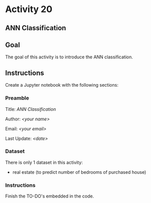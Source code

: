 # Activity 20

## ANN Classification

## Goal
The goal of this activity is to introduce the ANN classification. 

## Instructions

Create a Jupyter notebook with the following sections: 

### Preamble

Title: *ANN Classification*

Author: *\<your name\>*

Email: *\<your email\>*

Last Update: *\<date\>*

### Dataset

There is only 1 dataset in this activity: 

* real estate (to predict number of bedrooms of purchased house)

### Instructions

Finish the TO-DO's embedded in the code. 
